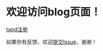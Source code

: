 # 欢迎访问blog页面！

[tapd注册](/敏捷手册/md/tapd注册.md)

如果你有反馈，欢迎[提交Issue](https://github.com/ibehujun/blog/issues/new)，谢谢！
